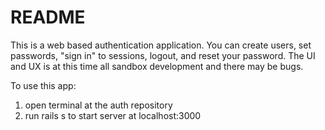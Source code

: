 # README

This is a web based authentication application. You can create users, set passwords, "sign in" to sessions, logout, and reset your password. The UI and UX is at this time all sandbox development and there may be bugs.

To use this app:
1. open terminal at the auth repository
2. run rails s to start server at localhost:3000


